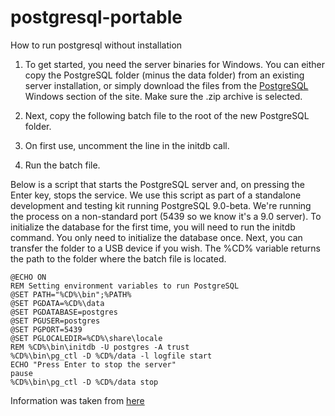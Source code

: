 # postgresql-portable
How to run postgresql without installation

1. To get started, you need the server binaries for Windows. You can either copy the PostgreSQL folder (minus the data folder) from an existing server installation, or simply download the files from the [PostgreSQL](https://www.postgresql.org/download/windows/) Windows section of the site. Make sure the .zip archive is selected. 

3. Next, copy the following batch file to the root of the new PostgreSQL folder.

4. On first use, uncomment the line in the initdb call.

5. Run the batch file.

Below is a script that starts the PostgreSQL server and, on pressing the Enter key, stops the service. We use this script as part of a standalone development and testing kit running PostgreSQL 9.0-beta. We're running the process on a non-standard port (5439 so we know it's a 9.0 server). To initialize the database for the first time, you will need to run the initdb command. You only need to initialize the database once. Next, you can transfer the folder to a USB device if you wish. The %CD% variable returns the path to the folder where the batch file is located.

```
@ECHO ON
REM Setting environment variables to run PostgreSQL
@SET PATH="%CD%\bin";%PATH%
@SET PGDATA=%CD%\data
@SET PGDATABASE=postgres
@SET PGUSER=postgres
@SET PGPORT=5439
@SET PGLOCALEDIR=%CD%\share\locale
REM %CD%\bin\initdb -U postgres -A trust
%CD%\bin\pg_ctl -D %CD%/data -l logfile start
ECHO "Press Enter to stop the server"
pause
%CD%\bin\pg_ctl -D %CD%/data stop
```


Information was taken from [here](https://habr.com/ru/post/101678/)